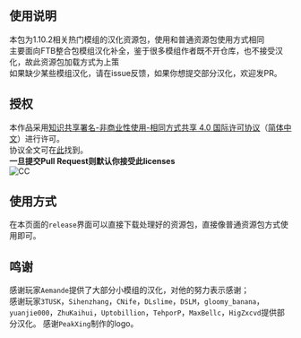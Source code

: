 ## 使用说明
本包为1.10.2相关热门模组的汉化资源包，使用和普通资源包使用方式相同    
主要面向FTB整合包模组汉化补全，鉴于很多模组作者既不开仓库，也不接受汉化，故此资源包加载方式为上策    
如果缺少某些模组汉化，请在issue反馈，如果你想提交部分汉化，欢迎发PR。    

## 授权
本作品采用[知识共享署名-非商业性使用-相同方式共享 4.0 国际许可协议](https://creativecommons.org/licenses/by-nc-sa/4.0/)（[简体中文](https://creativecommons.org/licenses/by-nc-sa/4.0/deed.zh)）进行许可。    
协议全文可在[此](./LICENSE)找到。    
**一旦提交Pull Request则默认你接受此licenses**     
![CC](https://pic3.zhimg.com/39119df78331a72cf1381b7b25650036_b.png)     

## 使用方式
在本页面的`release`界面可以直接下载处理好的资源包，直接像普通资源包方式使用即可。

## 鸣谢
感谢玩家`Aemande`提供了大部分小模组的汉化，对他的努力表示感谢；  
感谢玩家`3TUSK`，`Sihenzhang`，`CNife`，`DLslime`，`DSLM`，`gloomy_banana`，`yuanjie000`，`ZhuKaihui`，`Uptobillion`，`TehporP`，`MaxBellc`，`HigZxcvd`提供部分汉化。
感谢`PeakXing`制作的logo。
